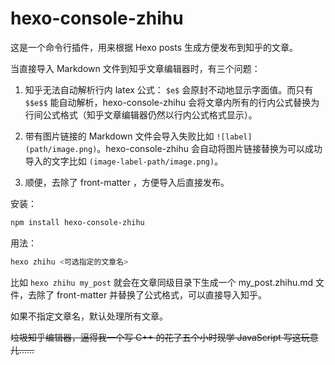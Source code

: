 # hexo-console-zhihu

这是一个命令行插件，用来根据 Hexo posts 生成方便发布到知乎的文章。

当直接导入 Markdown 文件到知乎文章编辑器时，有三个问题：

1. 知乎无法自动解析行内 latex 公式： `$e$` 会原封不动地显示字面值。而只有 `$$e$$` 能自动解析，hexo-console-zhihu 会将文章内所有的行内公式替换为行间公式格式（知乎文章编辑器仍然以行内公式格式显示）。

2. 带有图片链接的 Markdown 文件会导入失败比如 `![label](path/image.png)`。hexo-console-zhihu 会自动将图片链接替换为可以成功导入的文字比如 `(image-label-path/image.png)`。

3. 顺便，去除了 front-matter ，方便导入后直接发布。

安装：

```bash
npm install hexo-console-zhihu
```

用法：

```bash
hexo zhihu <可选指定的文章名>
```

比如 `hexo zhihu my_post` 就会在文章同级目录下生成一个 my_post.zhihu.md 文件，去除了 front-matter 并替换了公式格式，可以直接导入知乎。

如果不指定文章名，默认处理所有文章。

<del>垃圾知乎编辑器，逼得我一个写 C++ 的花了五个小时现学 JavaScript 写这玩意儿……</del>
